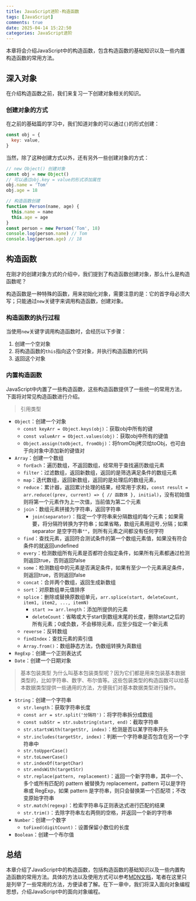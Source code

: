```yaml
---
title: JavaScript进阶-构造函数
tags: [JavaScript]
comments: true
date: 2025-04-14 15:22:50
categories: JavaScript进阶
---
```


本章将会介绍JavaScript中的构造函数，包含构造函数的基础知识以及一些内置构造函数的常用方法。

<!-- more -->

## 深入对象

在介绍构造函数之前，我们来复习一下创建对象相关的知识。
### 创建对象的方式
在之前的基础篇的学习中，我们知道对象的可以通过`{}`的形式创建：
```javascript
const obj = {
  key: value,
}
```
当然，除了这种创建方式以外，还有另外一些创建对象的方式：
```javascript
// new Object() 创建对象
const obj = new Object()
// 可以通过obj.key = value的形式添加属性
obj.name = 'Tom'
obj.age = 18

// 构造函数创建
function Person(name, age) {
  this.name = name
  this.age = age
}
const person = new Person('Tom', 18)
console.log(person.name) // Tom
console.log(person.age) // 18
```

## 构造函数
在刚才的创建对象方式的介绍中，我们提到了构造函数创建对象，那么什么是构造函数呢？

构造函数是一种特殊的函数，用来初始化对象，需要注意的是：它的首字母必须大写；只能通过`new`关键字来调用构造函数，创建对象。

### 构造函数的执行过程
当使用`new`关键字调用构造函数时，会经历以下步骤：
1. 创建一个空对象
2. 将构造函数的`this`指向这个空对象，并执行构造函数的代码
3. 返回这个对象

### 内置构造函数
JavaScript中内置了一些构造函数，这些构造函数提供了一些统一的常用方法，下面将对常见构造函数进行介绍。

>引用类型
- `Object`：创建一个对象
  - `const keyArr = Object.keys(obj)`：获取obj中所有的键
  - `const valueArr = Object.values(obj)`：获取obj中所有的键值
  - `Object.assign(toObject, fromObj)`：将fromObj拷贝给toObj，也可由于向对象中添加新的键值对
- `Array`：创建一个数组
  - `forEach`：遍历数组，不返回数组，经常用于查找遍历数组元素
  - `filter`：过滤数组，返回新数组，返回的是筛选满足条件的数组元素
  - `map`：迭代数组，返回新数组，返回的是处理后的数组元素，
  - `reduce`：累计器，返回累计处理的结果，经常用于求和，`const result = arr.reduce((prev, current) => { // 函数体 }, initial)`，没有初始值则将第一个元素作为上一次值，当前值为第二个元素
  - `join`：数组元素拼接为字符串，返回字符串
    - `join(separator)`：指定一个字符串来分隔数组的每个元素；如果需要，将分隔符转换为字符串；如果省略，数组元素用逗号`,`分隔；如果 separator 是空字符串`""`，则所有元素之间都没有任何字符
  - `find`：查找元素，返回符合测试条件的第一个数组元素值，如果没有符合条件的就返回undefined
  - `every`：检测数组所有元素是否都符合指定条件，如果所有元素都通过检测则返回true，否则返回false
  - `some`：检测数组中的元素是否满足条件，如果有至少一个元素满足条件，则返回true，否则返回false
  - `concat`：合并两个数组，返回生成新数组
  - `sort`：对原数组单元值排序
  - `splice`：删除或替换原数组单元，`arr.splice(start, deleteCount, item1, item2, ..., itemN)`
    - `start >= arr.length`：添加所提供的元素
    - `deleteCount`：省略或大于start到数组末尾的长度，删除start之后的所有元素；0或负数，不会移除元素，应至少指定一个新元素
  - `reverse`：反转数组
  - `findIndex`：查找元素的索引值
  - `Array.from()`：数组静态方法，伪数组转换为真数组
- `RegExp`：创建一个正则表达式
- `Date`：创建一个日期对象

>基本包装类型
为什么叫基本包装类型呢？因为它们都是用来包装基本数据类型的，比如字符串、数字、布尔值等。这些包装类型的构造函数可以给基本数据类型提供一些通用的方法，方便我们对基本数据类型进行操作。
- `String`：创建一个字符串
  - `str.length`：获取字符串长度
  - `const arr = str.split('分隔符')`：将字符串拆分成数组
  - `const subStr = str.substring(start, end)`：截取字符串
  - `str.startsWith(targetStr, index)`：检测是否以某字符串开头
  - `str.includes(targetStr, index)`：判断一个字符串是否包含在另一个字符串中
  - `str.toUpperCase()`
  - `str.toLowerCase()`
  - `str.indexOf(targetChar)`
  - `str.endsWith(targetStr)`
  - `str.replace(pattern, replacement)`：返回一个新字符串，其中一个、多个或所有匹配的 pattern 被替换为 replacement，pattern 可以是字符串或 RegExp，如果 pattern 是字符串，则只会替换第一个匹配项；不改变原始字符串
  - `str.match(regexp)`：检索字符串与正则表达式进行匹配的结果
  - `str.trim()`：去除字符串左右两侧的空格，并返回一个新的字符串
- `Number`：创建一个数字
  - `toFixed(digitCount)`：设置保留小数位的长度
- `Boolean`：创建一个布尔值

## 总结
本章介绍了JavaScript中的构造函数，包括构造函数的基础知识以及一些内置构造函数的常用方法。具体的方法以及使用方式可以参考[MDN文档](https://developer.mozilla.org/zh-CN/)，笔者在这里只是列举了一些常用的方法，方便读者了解。在下一章中，我们将深入面向对象编程思想，介绍JavaScript中的面向对象编程。